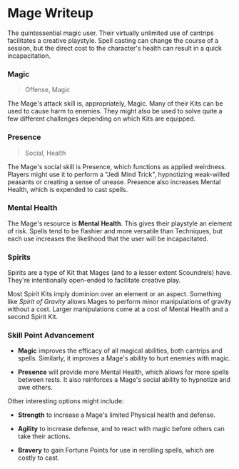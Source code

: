 # Mage Writeup

The quintessential magic user. Their virtually unlimited use of cantrips facilitates a creative playstyle. Spell casting can change the course of a session, but the direct cost to the character's health can result in a quick incapacitation.

### Magic

> Offense, Magic

The Mage's attack skill is, appropriately, Magic. Many of their Kits can be used to cause harm to enemies. They might also be used to solve quite a few different challenges depending on which Kits are equipped.

### Presence

> Social, Health

The Mage's social skill is Presence, which functions as applied weirdness. Players might use it to perform a "Jedi Mind Trick", hypnotizing weak-willed peasants or creating a sense of unease. Presence also increases Mental Health, which is expended to cast spells.

### Mental Health

The Mage's resource is **Mental Health**. This gives their playstyle an element of risk. Spells tend to be flashier and more versatile than Techniques, but each use increases the likelihood that the user will be incapacitated.

### Spirits

Spirits are a type of Kit that Mages (and to a lesser extent Scoundrels) have. They're intentionally open-ended to facilitate creative play.

Most Spirit Kits imply dominion over an element or an aspect. Something like _Spirit of Gravity_ allows Mages to perform minor manipulations of gravity without a cost. Larger manipulations come at a cost of Mental Health and a second Spirit Kit.

### Skill Point Advancement

-   **Magic** improves the efficacy of all magical abilities, both cantrips and spells. Similarly, it improves a Mage's ability to hurt enemies with magic.

-   **Presence** will provide more Mental Health, which allows for more spells between rests. It also reinforces a Mage's social ability to hypnotize and awe others.

Other interesting options might include:

-   **Strength** to increase a Mage's limited Physical health and defense.

-   **Agility** to increase defense, and to react with magic before others can take their actions.

-   **Bravery** to gain Fortune Points for use in rerolling spells, which are costly to cast.
